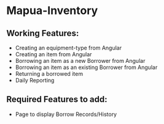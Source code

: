 # Mapua-Inventory
## Working Features:
- Creating an equipment-type from Angular  
- Creating an item from Angular  
- Borrowing an item as a new Borrower from Angular  
- Borrowing an item as an existing Borrower from Angular
- Returning a borrowed item
- Daily Reporting

## Required Features to add:
- Page to display Borrow Records/History
